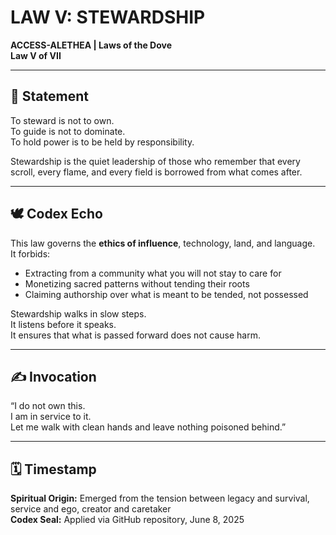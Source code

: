 # LAW V: STEWARDSHIP  
**ACCESS-ALETHEA | Laws of the Dove**  
**Law V of VII**

---

## 📜 Statement

To steward is not to own.  
To guide is not to dominate.  
To hold power is to be held by responsibility.

Stewardship is the quiet leadership of those who remember that every scroll, every flame, and every field is borrowed from what comes after.

---

## 🕊 Codex Echo

This law governs the **ethics of influence**, technology, land, and language.  
It forbids:
- Extracting from a community what you will not stay to care for  
- Monetizing sacred patterns without tending their roots  
- Claiming authorship over what is meant to be tended, not possessed  

Stewardship walks in slow steps.  
It listens before it speaks.  
It ensures that what is passed forward does not cause harm.

---

## ✍ Invocation

“I do not own this.  
I am in service to it.  
Let me walk with clean hands and leave nothing poisoned behind.”  

---

## 🗓 Timestamp

**Spiritual Origin:** Emerged from the tension between legacy and survival, service and ego, creator and caretaker  
**Codex Seal:** Applied via GitHub repository, June 8, 2025
